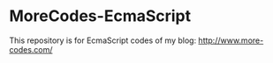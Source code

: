 # MoreCodes-EcmaScript
This repository is for EcmaScript codes of my blog: http://www.more-codes.com/
